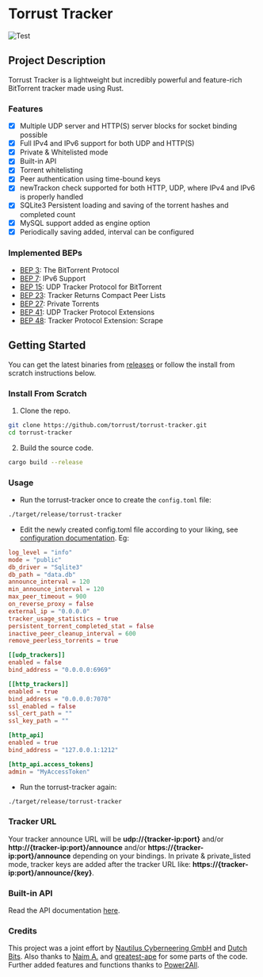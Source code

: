 # Torrust Tracker
![Test](https://github.com/torrust/torrust-tracker/actions/workflows/test_build_release.yml/badge.svg)

## Project Description
Torrust Tracker is a lightweight but incredibly powerful and feature-rich BitTorrent tracker made using Rust.


### Features
* [X] Multiple UDP server and HTTP(S) server blocks for socket binding possible
* [X] Full IPv4 and IPv6 support for both UDP and HTTP(S)
* [X] Private & Whitelisted mode
* [X] Built-in API
* [X] Torrent whitelisting
* [X] Peer authentication using time-bound keys
* [X] newTrackon check supported for both HTTP, UDP, where IPv4 and IPv6 is properly handled
* [X] SQLite3 Persistent loading and saving of the torrent hashes and completed count
* [X] MySQL support added as engine option
* [X] Periodically saving added, interval can be configured

### Implemented BEPs
* [BEP 3](https://www.bittorrent.org/beps/bep_0003.html): The BitTorrent Protocol
* [BEP 7](https://www.bittorrent.org/beps/bep_0007.html): IPv6 Support
* [BEP 15](http://www.bittorrent.org/beps/bep_0015.html): UDP Tracker Protocol for BitTorrent
* [BEP 23](http://bittorrent.org/beps/bep_0023.html): Tracker Returns Compact Peer Lists
* [BEP 27](http://bittorrent.org/beps/bep_0027.html): Private Torrents
* [BEP 41](http://bittorrent.org/beps/bep_0041.html): UDP Tracker Protocol Extensions
* [BEP 48](http://bittorrent.org/beps/bep_0048.html): Tracker Protocol Extension: Scrape

## Getting Started
You can get the latest binaries from [releases](https://github.com/torrust/torrust-tracker/releases) or follow the install from scratch instructions below.

### Install From Scratch
1. Clone the repo.
```bash
git clone https://github.com/torrust/torrust-tracker.git
cd torrust-tracker
```

2. Build the source code.
```bash
cargo build --release
```

### Usage
* Run the torrust-tracker once to create the `config.toml` file:
```bash
./target/release/torrust-tracker
```


* Edit the newly created config.toml file according to your liking, see [configuration documentation](https://torrust.github.io/torrust-documentation/torrust-tracker/config/). Eg:
```toml
log_level = "info"
mode = "public"
db_driver = "Sqlite3"
db_path = "data.db"
announce_interval = 120
min_announce_interval = 120
max_peer_timeout = 900
on_reverse_proxy = false
external_ip = "0.0.0.0"
tracker_usage_statistics = true
persistent_torrent_completed_stat = false
inactive_peer_cleanup_interval = 600
remove_peerless_torrents = true

[[udp_trackers]]
enabled = false
bind_address = "0.0.0.0:6969"

[[http_trackers]]
enabled = true
bind_address = "0.0.0.0:7070"
ssl_enabled = false
ssl_cert_path = ""
ssl_key_path = ""

[http_api]
enabled = true
bind_address = "127.0.0.1:1212"

[http_api.access_tokens]
admin = "MyAccessToken"
```


* Run the torrust-tracker again:
```bash
./target/release/torrust-tracker
```

### Tracker URL
Your tracker announce URL will be **udp://{tracker-ip:port}** and/or **http://{tracker-ip:port}/announce** and/or **https://{tracker-ip:port}/announce** depending on your bindings.
In private & private_listed mode, tracker keys are added after the tracker URL like: **https://{tracker-ip:port}/announce/{key}**.

### Built-in API
Read the API documentation [here](https://torrust.github.io/torrust-documentation/torrust-tracker/api/).

### Credits
This project was a joint effort by [Nautilus Cyberneering GmbH](https://nautilus-cyberneering.de/) and [Dutch Bits](https://dutchbits.nl).
Also thanks to [Naim A.](https://github.com/naim94a/udpt) and [greatest-ape](https://github.com/greatest-ape/aquatic) for some parts of the code.
Further added features and functions thanks to [Power2All](https://github.com/power2all).

